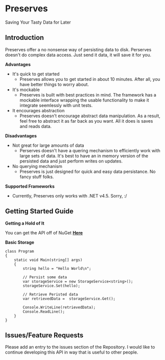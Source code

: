 Preserves
=========

Saving Your Tasty Data for Later

Introduction
------------

Preserves offer a no nonsense way of persisting data to disk. Perserves doesn't do complex data access. Just send it data, it will save it for you.

**Advantages**
- It's quick to get started
  - Preserves allows you to get started in about 10 minutes. After all, you have better things to worry about.
- It's mockable
	- Preserves is built with best practices in mind. The framework has a mockable interface wrapping the usable functionality to make it integrate seemlessly with unit tests.
- It encourages abstraction
	- Preserves doesn't encourage abstract data manipulation. As a result, feel free to abstract it as far back as you want. All it does is saves and reads data.

**Disadvantages**
- Not great for large amounts of data
  - Perserves doesn't have a quering mechanism to efficiently work with large sets of data. It's best to have an in memory version of the persisted data and just perform writes on updates.
- No querying mechanism
  - Preserves is just designed for quick and easy data persistance. No fancy stuff folks.

**Supported Frameworks**
- Currently, Preserves only works with .NET v4.5. Sorry, :/


Getting Started Guide
---------------------

**Getting a Hold of It**

You can get the API off of NuGet [**Here**](https://www.nuget.org/packages/Preserves/)

**Basic Storage**

    class Program
    {
        static void Main(string[] args)
        {
            string hello = "Hello World\n";
            
            // Persist some data
            var storageService = new StorageService<string>();
            storageService.Set(hello);

            // Retrieve Peristed data
            var retrievedData =  storageService.Get();

            Console.WriteLine(retrievedData);
            Console.ReadLine();
        }
    }

Issues/Feature Requests
-----------------------

Please add an entry to the issues section of the Repository. I would like to continue developing this API in way that is useful to other people.
